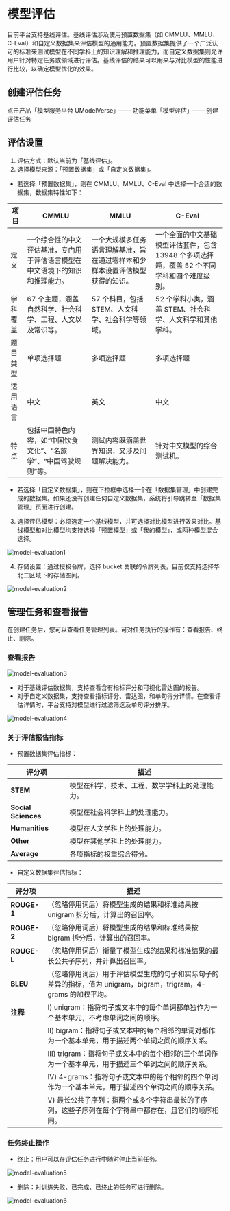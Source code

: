 # 模型评估

目前平台支持基线评估。基线评估涉及使用预置数据集（如 CMMLU、MMLU、C-Eval）和自定义数据集来评估模型的通用能力。预置数据集提供了一个广泛认可的标准来测试模型在不同学科上的知识理解和推理能力，而自定义数据集则允许用户针对特定任务或领域进行评估。基线评估的结果可以用来与对比模型的性能进行比较，以确定模型优化的效果。

## 创建评估任务

点击产品「模型服务平台 UModelVerse」—— 功能菜单「模型评估」—— 创建评估任务

## 评估设置

1. 评估方式：默认当前为「基线评估」。
2. 选择模型来源：「预置数据集」或「自定义数据集」。
- 若选择「预置数据集」，则在 CMMLU、MMLU、C-Eval 中选择一个合适的数据集，数据集特性如下：

| 项目      | CMMLU                                                                 | MMLU                                                                 | C-Eval                                                                 |
|-----------|----------------------------------------------------------------------|----------------------------------------------------------------------|----------------------------------------------------------------------|
| 定义      | 一个综合性的中文评估基准，专门用于评估语言模型在中文语境下的知识和推理能力。 | 一个大规模多任务语言理解基准，旨在通过零样本和少样本设置评估模型获得的知识。 | 一个全面的中文基础模型评估套件，包含 13948 个多项选择题，覆盖 52 个不同学科和四个难度级别。 |
| 学科覆盖  | 67 个主题，涵盖自然科学、社会科学、工程、人文以及常识等。 | 57 个科目，包括 STEM、人文科学、社会科学等领域。 | 52 个学科小类，涵盖 STEM、社会科学、人文科学和其他学科。 |
| 题目类型 | 单项选择题 | 多项选择题 | 多项选择题 |
| 适用语言  | 中文 | 英文 | 中文 |
| 特点      | 包括中国特色内容，如“中国饮食文化”、“名族学”、“中国驾驶规则”等。 | 测试内容既涵盖世界知识，又涉及问题解决能力。 | 针对中文模型的综合测试机。 |

   - 若选择「自定义数据集」，则在下拉框中选择一个在「数据集管理」中创建完成的数据集。如果还没有创建任何自定义数据集，系统将引导跳转至「数据集管理」页面进行创建。
3. 选择评估模型：必须选定一个基线模型，并可选择对比模型进行效果对比。基线模型和对比模型均支持选择「预置模型」或「我的模型」，或两种模型混合选择。

![model-evaluation1](https://github.com/jianingge123/modelverse/blob/master/pics/guide/model-%20evaluation1.png)

4. 存储设置：通过授权令牌，选择 bucket 关联的令牌列表，目前仅支持选择华北二区域下的存储空间。

![model-evaluation2](https://github.com/jianingge123/modelverse/blob/master/pics/guide/model-%20evaluation2.png)

## 管理任务和查看报告

在创建任务后，您可以查看任务管理列表。可对任务执行的操作有：查看报告、终止、删除。

### 查看报告

![model-evaluation3](https://github.com/jianingge123/modelverse/blob/master/pics/guide/model-%20evaluation3.png)

- 对于基线评估数据集，支持查看含有指标评分和可视化雷达图的报告。
- 对于自定义数据集，支持查看指标评分、雷达图，和单句得分详情。在查看评估详情时，平台支持对模型进行过滤筛选及单句评分排序。

![model-evaluation4](https://github.com/jianingge123/modelverse/blob/master/pics/guide/model-%20evaluation4.png)

### 关于评估报告指标

- 预置数据集评估指标：

| 评分项         | 描述                                                      |
|---------------|--------------------------------------------------------------|
| **STEM**      | 模型在科学、技术、工程、数学学科上的处理能力。               |
| **Social Sciences** | 模型在社会科学科上的处理能力。                             |
| **Humanities** | 模型在人文学科上的处理能力。                                 |
| **Other**     | 模型在其他学科上的处理能力。                                 |
| **Average**   | 各项指标的权重综合得分。                                     |

- 自定义数据集评估指标：

| 评分项    | 描述                                                                 |
|-----------|----------------------------------------------------------------------|
| **ROUGE-1** | （忽略停用词后）将模型生成的结果和标准结果按 unigram 拆分后，计算出的召回率。 |
| **ROUGE-2** | （忽略停用词后）将模型生成的结果和标准结果按 bigram 拆分后，计算出的召回率。 |
| **ROUGE-L** | （忽略停用词后）衡量了模型生成的结果和标准结果的最长公共子序列，并计算出召回率。 |
| **BLEU**   | （忽略停用词后）用于评估模型生成的句子和实际句子的差异的指标，值为 unigram，bigram，trigram，4-grams 的加权平均。 |
| **注释**   | Ⅰ) unigram：指将句子或文本中的每个单词都单独作为一个基本单元，不考虑单词之间的顺序。 |
|           | Ⅱ) bigram：指将句子或文本中的每个相邻的单词对都作为一个基本单元，用于描述两个单词之间的顺序关系。 |
|           | Ⅲ) trigram：指将句子或文本中的每个相邻的三个单词作为一个基本单元，用于描述三个单词之间的顺序关系。 |
|           | Ⅳ) 4-grams：指将句子或文本中的每个相邻的四个单词作为一个基本单元，用于描述四个单词之间的顺序关系。 |
|           | Ⅴ) 最长公共子序列：指两个或多个字符串最长的子序列，这些子序列在每个字符串中都存在，且它们的顺序相同。 |

### 任务终止操作

- 终止：用户可以在评估任务进行中随时停止当前任务。

![model-evaluation5](https://github.com/jianingge123/modelverse/blob/master/pics/guide/model-%20evaluation5.png)

- 删除：对训练失败、已完成、已终止的任务可进行删除。

![model-evaluation6](https://github.com/jianingge123/modelverse/blob/master/pics/guide/model-%20evaluation6.png)

